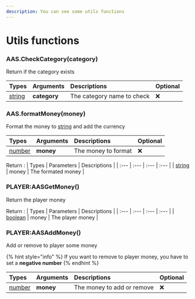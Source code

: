 ```yaml
---
description: You can see some utils functions
---
```

# Utils functions

### AAS.CheckCategory(category)
Return if the category exists

| Types | Arguments | Descriptions | Optional |
| :--- | :--- | :--- | :--- |
| [string](https://www.lua.org/pil/2.4.html) | **category** |  The category name to check | ❌ |

### AAS.formatMoney(money)
Format the money to [string](https://www.lua.org/pil/2.4.html) and add the currency

| Types | Arguments | Descriptions | Optional |
| :--- | :--- | :--- | :--- |
| [number](https://www.lua.org/pil/2.3.html) | **money** | The money to format | ❌ |

Return :
| Types | Parameters | Descriptions |
| :--- | :--- | :--- | :--- |
| [string](https://www.lua.org/pil/2.4.html) | money | The formated money |

### PLAYER:AASGetMoney()
Return the player money 

Return :
| Types | Parameters | Descriptions |
| :--- | :--- | :--- | :--- |
| [boolean](https://www.lua.org/pil/2.2.html) | money | The player money |

### PLAYER:AASAddMoney()
Add or remove to player some money

{% hint style="info" %}
If you want to remove to player money, you have to set a **negative number**
{% endhint %}

| Types | Arguments | Descriptions | Optional |
| :--- | :--- | :--- | :--- |
| [number](https://www.lua.org/pil/2.3.html) | **money** | The money to add or remove | ❌ |